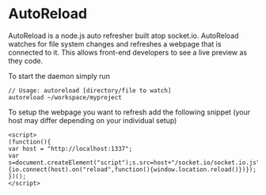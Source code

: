 #  AutoReload

AutoReload is a node.js auto refresher built atop socket.io. AutoReload watches for file system changes and refreshes a webpage that is connected to it. This allows front-end developers to see a live preview as they code.

To start the daemon simply run 

    // Usage: autoreload [directory/file to watch]
    autoreload ~/workspace/myproject
    
To setup the webpage you want to refresh add the following snippet (your host may differ depending on your individual setup)

    <script>
    (function(){
    var host = "http://localhost:1337";
    var s=document.createElement("script");s.src=host+"/socket.io/socket.io.js";document.body.appendChild(s);s.addEventListener("load",function(){io.connect(host).on("reload",function(){window.location.reload()})});        
    })();
    </script>
    
